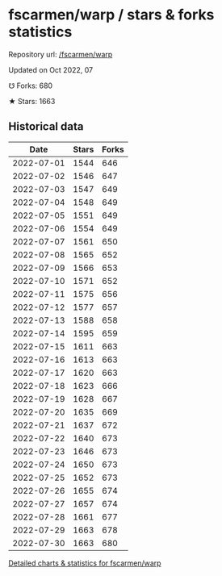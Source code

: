 # fscarmen/warp / stars & forks statistics

Repository url: [/fscarmen/warp](https://github.com/fscarmen/warp)

Updated on Oct 2022, 07

☋ Forks: 680

★ Stars: 1663

## Historical data
| Date | Stars | Forks |
|------|-------|-------|
| 2022-07-01 | 1544 | 646 | 
| 2022-07-02 | 1546 | 647 | 
| 2022-07-03 | 1547 | 649 | 
| 2022-07-04 | 1548 | 649 | 
| 2022-07-05 | 1551 | 649 | 
| 2022-07-06 | 1554 | 649 | 
| 2022-07-07 | 1561 | 650 | 
| 2022-07-08 | 1565 | 652 | 
| 2022-07-09 | 1566 | 653 | 
| 2022-07-10 | 1571 | 652 | 
| 2022-07-11 | 1575 | 656 | 
| 2022-07-12 | 1577 | 657 | 
| 2022-07-13 | 1588 | 658 | 
| 2022-07-14 | 1595 | 659 | 
| 2022-07-15 | 1611 | 663 | 
| 2022-07-16 | 1613 | 663 | 
| 2022-07-17 | 1620 | 663 | 
| 2022-07-18 | 1623 | 666 | 
| 2022-07-19 | 1628 | 667 | 
| 2022-07-20 | 1635 | 669 | 
| 2022-07-21 | 1637 | 672 | 
| 2022-07-22 | 1640 | 673 | 
| 2022-07-23 | 1646 | 673 | 
| 2022-07-24 | 1650 | 673 | 
| 2022-07-25 | 1652 | 673 | 
| 2022-07-26 | 1655 | 674 | 
| 2022-07-27 | 1657 | 674 | 
| 2022-07-28 | 1661 | 677 | 
| 2022-07-29 | 1663 | 678 | 
| 2022-07-30 | 1663 | 680 | 


[Detailed charts & statistics for fscarmen/warp](https://reviewgithub.com/rep/fscarmen/warp)
